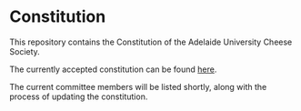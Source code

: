 Constitution
================
This repository contains the Constitution of the Adelaide University Cheese Society.

The currently accepted constitution can be found [here](https://github.com/AUCS/Constitution/blob/master/Constitution.md).

The current committee members will be listed shortly, along with the process of updating the constitution.